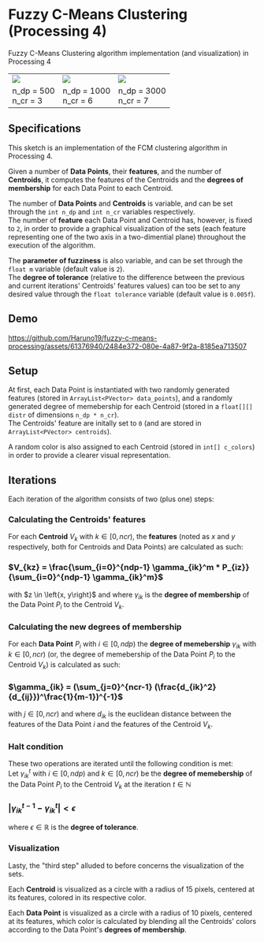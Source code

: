 # Fuzzy C-Means Clustering (Processing 4)
Fuzzy C-Means Clustering algorithm implementation (and visualization) in Processing 4 

<table>
  <tr>
    <td> <img src=https://github.com/Haruno19/fuzzy-c-means-processing/assets/61376940/2e581334-6be3-4858-8c51-ed8981fe1bbb> </td>
    <td> <img src=https://github.com/Haruno19/fuzzy-c-means-processing/assets/61376940/cd211881-e8d2-4733-82b8-e75bf1af8bbc> </td>
    <td> <img src=https://github.com/Haruno19/fuzzy-c-means-processing/assets/61376940/16d3efa7-6c09-4d4c-999c-9ff14b652c9a> </td>
  </tr>
  <tr>
    <td>
      n_dp = 500<br>
      n_cr =  3
    </td>
    <td>
      n_dp = 1000<br>
      n_cr =   6
    </td>
    <td>
      n_dp = 3000<br>
      n_cr =    7
    </td>
  </tr>
</table>

## Specifications
This sketch is an implementation of the FCM clustering algorithm in Processing 4. 

Given a number of **Data Points**, their **features**, and the number of **Centroids**, it computes the features of the Centroids and the **degrees of membership** for each Data Point to each Centroid.

The number of **Data Points** and **Centroids** is variable, and can be set through the `int n_dp` and `int n_cr` variables respectively.  
The number of **feature** each Data Point and Centroid has, however, is fixed to `2`, in order to provide a graphical visualization of the sets (each feature representing one of the two axis in a two-dimential plane) throughout the execution of the algorithm. 

The **parameter of fuzziness** is also variable, and can be set through the `float m` variable (default value is `2`).  
The **degree of tolerance** (relative to the difference between the previous and current iterations' Centroids' features values) can too be set to any desired value through the `float tolerance` variable (default value is `0.005f`).

## Demo
https://github.com/Haruno19/fuzzy-c-means-processing/assets/61376940/2484e372-080e-4a87-9f2a-8185ea713507


## Setup
At first, each Data Point is instantiated with two randomly generated features (stored in `ArrayList<PVector> data_points`), and a randomly generated degree of memebership for each Centroid (stored in a `float[][] distr` of dimensions `n_dp * n_cr`).  
The Centroids' feature are initally set to `0` (and are stored in `ArrayList<PVector> centroids`).

A random color is also assigned to each Centroid (stored in `int[] c_colors`) in order to provide a clearer visual representation. 

## Iterations
Each iteration of the algorithm consists of two (plus one) steps:

### Calculating the Centroids' features
For each **Centroid** $V_k$ with $k \in [0, ncr)$, the **features** (noted as $x$ and $y$ respectively, both for Centroids and Data Points) are calculated as such:  
### $V_{kz} = \frac{\sum_{i=0}^{ndp-1} \gamma_{ik}^m * P_{iz}}{\sum_{i=0}^{ndp-1} \gamma_{ik}^m}$  
with $z \in \left{x, y\right}$ and where $\gamma_{ik}$ is the **degree of membership** of the Data Point $P_i$ to the Centroid $V_k$.

### Calculating the new degrees of membership
For each **Data Point** $P_i$ with $i \in [0, ndp)$ the **degree of memebership** $\gamma_{ik}$ with $k \in [0, ncr)$ (or, the degree of memebership of the Data Point $P_i$ to the Centroid $V_k$) is calculated as such:  
### $\gamma_{ik} = (\sum_{j=0}^{ncr-1} (\frac{d_{ik}^2}{d_{ij}})^\frac{1}{m-1})^{-1}$  
with $j \in [0, ncr)$ and where $d_{ik}$ is the euclidean distance between the features of the Data Point $i$ and the features of the Centroid $V_k$.

### Halt condition
These two operations are iterated until the following condition is met:  
Let $\gamma_{ik}^t$ with $i \in [0, ndp)$ and $k \in [0, ncr)$ be the **degree of memebership** of the Data Point $P_i$ to the Centroid $V_k$ at the iteration $t \in \mathbb{N}$   
### $|\gamma_{ik}^{t-1}-\gamma_{ik}^t| < \epsilon$  
where $\epsilon \in \mathbb{R}$ is the **degree of tolerance**.

### Visualization
Lasty, the "third step" alluded to before concerns the visualization of the sets.  

Each **Centroid** is visualized as a circle with a radius of 15 pixels, centered at its features, colored in its respective color.  

Each **Data Point** is visualized as a circle with a radius of 10 pixels, centered at its features, which color is calculated by blending all the Centroids' colors according to the Data Point's **degrees of membership**. 
